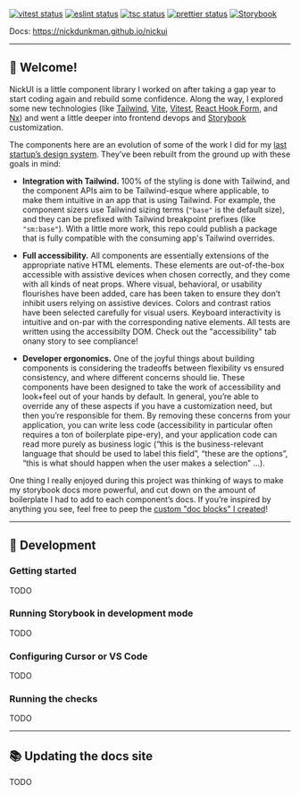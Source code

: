 <object src="/.storybook/assets/nickui.svg" width="250" alt="NickUI" />

[![vitest status](https://github.com/NickDunkman/nickui/actions/workflows/vitest.yml/badge.svg?kill_cache=1)](https://github.com/NickDunkman/nickui/actions/workflows/vitest.yml)
[![eslint status](https://github.com/NickDunkman/nickui/actions/workflows/eslint.yml/badge.svg?kill_cache=1)](https://github.com/NickDunkman/nickui/actions/workflows/eslint.yml)
[![tsc status](https://github.com/NickDunkman/nickui/actions/workflows/tsc.yml/badge.svg?kill_cache=1)](https://github.com/NickDunkman/nickui/actions/workflows/tsc.yml)
[![prettier status](https://github.com/NickDunkman/nickui/actions/workflows/prettier.yml/badge.svg?kill_cache=1)](https://github.com/NickDunkman/nickui/actions/workflows/prettier.yml)
[![Storybook](https://cdn.jsdelivr.net/gh/storybookjs/brand@main/badge/badge-storybook.svg)](https://nickdunkman.github.io/nickui)

Docs: https://nickdunkman.github.io/nickui

---

## 👋 Welcome!

NickUI is a little component library I worked on after taking a gap year to
start coding again and rebuild some confidence. Along the way, I explored some
new technologies (like [Tailwind](https://tailwindcss.com/),
[Vite](https://vite.dev/), [Vitest](https://vitest.dev/),
[React Hook Form](https://www.react-hook-form.com/), and [Nx](https://nx.dev/))
and went a little deeper into frontend devops and
[Storybook](https://storybook.js.org/) customization.

The components here are an evolution of some of the work I did for my
[last startup’s design system](https://phenotypes.amino.com). They’ve been
rebuilt from the ground up with these goals in mind:

- **Integration with Tailwind.** 100% of the styling is done with Tailwind, and
  the component APIs aim to be Tailwind-esque where applicable, to make them
  intuitive in an app that is using Tailwind. For example, the component sizers
  use Tailwind sizing terms (`"base"` is the default size), and they can be
  prefixed with Tailwind breakpoint prefixes (like `"sm:base"`). With a little
  more work, this repo could publish a package that is fully compatible with the
  consuming app's Tailwind overrides.

- **Full accessibility.** All components are essentially extensions of the
  appropriate native HTML elements. These elements are out-of-the-box accessible
  with assistive devices when chosen correctly, and they come with all kinds of
  neat props. Where visual, behavioral, or usability flourishes have been added,
  care has been taken to ensure they don’t inhibit users relying on assistive
  devices. Colors and contrast ratios have been selected carefully for visual
  users. Keyboard interactivity is intuitive and on-par with the corresponding
  native elements. All tests are written using the accessibilty DOM. Check out
  the "accessibility" tab onany story to see compliance!

- **Developer ergonomics.** One of the joyful things about building components
  is considering the tradeoffs between flexibility vs ensured consistency, and
  where different concerns should lie. These components have been designed to
  take the work of accessibility and look+feel out of your hands by default. In
  general, you’re able to override any of these aspects if you have a
  customization need, but then you’re responsible for them. By removing these
  concerns from your application, you can write less code (accessibility in
  particular often requires a ton of boilerplate pipe-ery), and your application
  code can read more purely as business logic (“this is the business-relevant
  language that should be used to label this field”, “these are the options”,
  “this is what should happen when the user makes a selection” ...).

One thing I really enjoyed during this project was thinking of ways to make my
storybook docs more powerful, and cut down on the amount of boilerplate I had to
add to each component’s docs. If you’re inspired by anything you see, feel free
to peep the
[custom "doc blocks" I created](https://github.com/NickDunkman/nickui/tree/main/src/docs)!

---

## 👷 Development

### Getting started

TODO

### Running Storybook in development mode

TODO

### Configuring Cursor or VS Code

TODO

### Running the checks

TODO

---

## 📚 Updating the docs site

TODO
